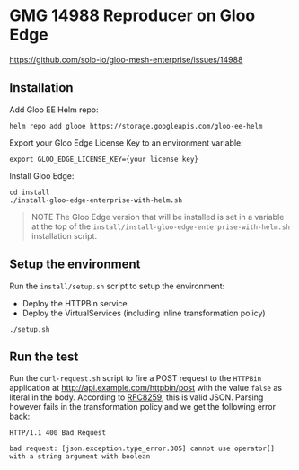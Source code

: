 # GMG 14988 Reproducer on Gloo Edge
 
https://github.com/solo-io/gloo-mesh-enterprise/issues/14988


## Installation

Add Gloo EE Helm repo:
```
helm repo add glooe https://storage.googleapis.com/gloo-ee-helm
```

Export your Gloo Edge License Key to an environment variable:
```
export GLOO_EDGE_LICENSE_KEY={your license key}
```

Install Gloo Edge:
```
cd install
./install-gloo-edge-enterprise-with-helm.sh
```

> NOTE
> The Gloo Edge version that will be installed is set in a variable at the top of the `install/install-gloo-edge-enterprise-with-helm.sh` installation script.

## Setup the environment

Run the `install/setup.sh` script to setup the environment:
- Deploy the HTTPBin service
- Deploy the VirtualServices (including inline transformation policy)


```
./setup.sh
```

## Run the test

Run the `curl-request.sh` script to fire a POST request to the `HTTPBin` application at http://api.example.com/httpbin/post with the value `false` as literal in the body. According to [RFC8259](https://datatracker.ietf.org/doc/html/rfc8259#section-3), this is valid JSON. Parsing however fails in the transformation policy and we get the following error back:

```
HTTP/1.1 400 Bad Request

bad request: [json.exception.type_error.305] cannot use operator[] with a string argument with boolean
```